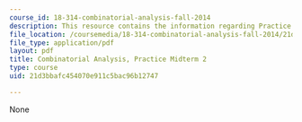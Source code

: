 ```yaml
---
course_id: 18-314-combinatorial-analysis-fall-2014
description: This resource contains the information regarding Practice Midterm 2.
file_location: /coursemedia/18-314-combinatorial-analysis-fall-2014/21d3bbafc454070e911c5bac96b12747_MIT18_314F14_pracq2.pdf
file_type: application/pdf
layout: pdf
title: Combinatorial Analysis, Practice Midterm 2
type: course
uid: 21d3bbafc454070e911c5bac96b12747

---
```

None
